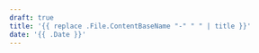 ```yaml
---
draft: true
title: '{{ replace .File.ContentBaseName "-" " " | title }}'
date: '{{ .Date }}'
---
```

